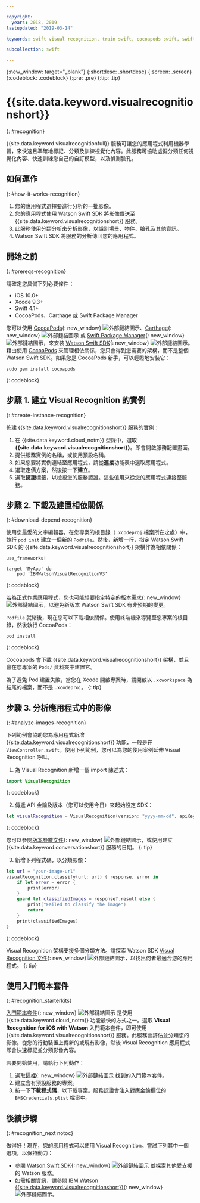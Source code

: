 ```yaml
---

copyright:
  years: 2018, 2019
lastupdated: "2019-03-14"

keywords: swift visual recognition, train swift, cocoapods swift, swift sdk install, starter kit watson swift, image swift classify, machine learning swift

subcollection: swift

---
```


{:new_window: target="_blank"}
{:shortdesc: .shortdesc}
{:screen: .screen}
{:codeblock: .codeblock}
{:pre: .pre}
{:tip: .tip}

# {{site.data.keyword.visualrecognitionshort}}
{: #recognition}

{{site.data.keyword.visualrecognitionfull}} 服務可讓您的應用程式利用機器學習，來快速且準確地標記、分類及訓練視覺化內容。此服務可協助虛擬分類任何視覺化內容、快速訓練您自己的自訂模型，以及偵測臉孔。

## 如何運作
{: #how-it-works-recognition}

1. 您的應用程式選擇要進行分析的一批影像。
2. 您的應用程式使用 Watson Swift SDK 將影像傳送至 {{site.data.keyword.visualrecognitionshort}} 服務。
3. 此服務使用分類分析來分析影像，以識別場景、物件、臉孔及其他資訊。
4. Watson Swift SDK 將服務的分析傳回您的應用程式。

## 開始之前
{: #prereqs-recognition}

請確定您具備下列必要條件：

* iOS 10.0+
* Xcode 9.3+
* Swift 4.1+
* CocoaPods、Carthage 或 Swift Package Manager

您可以使用 [CocoaPods](https://github.com/watson-developer-cloud/swift-sdk#cocoapods){: new_window} ![外部鏈結圖示](../../icons/launch-glyph.svg "外部鏈結圖示")、[Carthage](https://github.com/watson-developer-cloud/swift-sdk#carthage){: new_window} ![外部鏈結圖示](../../icons/launch-glyph.svg "外部鏈結圖示") 或 [Swift Package Manager](https://github.com/watson-developer-cloud/swift-sdk#swift-package-manager){: new_window} ![外部鏈結圖示](../../icons/launch-glyph.svg "外部鏈結圖示")，來安裝 [Watson Swift SDK](https://github.com/watson-developer-cloud/swift-sdk){: new_window} ![外部鏈結圖示](../../icons/launch-glyph.svg "外部鏈結圖示")。藉由使用 [CocoaPods](https://cocoapods.org/) 來管理相依關係，您只會得到您需要的架構，而不是整個 Watson Swift SDK。如果您是 CocoaPods 新手，可以輕鬆地安裝它：
```console
sudo gem install cocoapods
```
{: codeblock}

## 步驟 1. 建立 Visual Recognition 的實例
{: #create-instance-recognition}

佈建 {{site.data.keyword.visualrecognitionshort}} 服務的實例：

1. 在 {{site.data.keyword.cloud_notm}} 型錄中，選取 **{{site.data.keyword.visualrecognitionshort}}**。即會開啟服務配置畫面。
2. 提供服務實例的名稱，或使用預設名稱。
3. 如果您要將實例連結至應用程式，請從**連接**功能表中選取應用程式。
4. 選取定價方案，然後按一下**建立**。
5. 選取**認證**標籤，以檢視您的服務認證。這些值用來從您的應用程式連接至服務。

## 步驟 2. 下載及建置相依關係
{: #download-depend-recognition}

使用您最愛的文字編輯器，在您專案的根目錄（`.xcodeproj` 檔案所在之處）中，執行 `pod init` 建立一個新的 `Podfile`。然後，新增一行，指定 Watson Swift SDK 的 {{site.data.keyword.visualrecognitionshort}} 架構作為相依關係：

```pod
use_frameworks!

target 'MyApp' do
    pod 'IBMWatsonVisualRecognitionV3'
```
{: codeblock}

若為正式作業應用程式，您也可能想要指定特定的[版本需求](https://guides.cocoapods.org/using/the-podfile.html#specifying-pod-versions){: new_window} ![外部鏈結圖示](../../icons/launch-glyph.svg "外部鏈結圖示")，以避免新版本 Watson Swift SDK 有非預期的變更。

`Podfile` 就緒後，現在您可以下載相依關係。使用終端機來導覽至您專案的根目錄，然後執行 CocoaPods：

```console
pod install
```
{: codeblock}

Cocoapods 會下載 {{site.data.keyword.visualrecognitionshort}} 架構，並且會在您專案的 `Pods/` 資料夾中建置它。

為了避免 Pod 建置失敗，當您在 Xcode 開啟專案時，請開啟以 `.xcworkspace` 為結尾的檔案，而不是 `.xcodeproj`。
{: tip}

## 步驟 3. 分析應用程式中的影像
{: #analyze-images-recognition}

下列範例會協助您為應用程式新增 {{site.data.keyword.visualrecognitionshort}} 功能，一般是在 `ViewController.swift`。使用下列範例，您可以為您的使用案例延伸 Visual Recognition 呼叫。

1. 為 Visual Recognition 新增一個 import 陳述式：
  ```swift
  import VisualRecognition
  ```
  {: codeblock}

2. 傳遞 API 金鑰及版本（您可以使用今日）來起始設定 SDK：
  ```swift
  let visualRecognition = VisualRecognition(version: "yyyy-mm-dd", apiKey: "your-api-key")
  ```
  {: codeblock}

  您可以參閱[版本參數文件](https://cloud.ibm.com/apidocs/visual-recognition#versioning){: new_window} ![外部鏈結圖示](../../icons/launch-glyph.svg "外部鏈結圖示")，或使用建立 {{site.data.keyword.conversationshort}} 服務的日期。
  {: tip}

3. 新增下列程式碼，以分類影像：
  ```swift
  let url = "your-image-url"
  visualRecognition.classify(url: url) { response, error in
      if let error = error {
          print(error)
      }
      guard let classifiedImages = response?.result else {
          print("Failed to classify the image")
          return
      }
      print(classifiedImages)
  }
  ```
  {: codeblock}

Visual Recognition 架構支援多個分類方法。請探索 Watson SDK [Visual Recognition 文件](https://watson-developer-cloud.github.io/swift-sdk/services/VisualRecognitionV3/index.html){: new_window} ![外部鏈結圖示](../../icons/launch-glyph.svg "外部鏈結圖示")，以找出何者最適合您的應用程式。
{: tip}

## 使用入門範本套件
{: #recognition_starterkits}

[入門範本套件](https://cloud.ibm.com/developer/appledevelopment/starter-kits){: new_window} ![外部鏈結圖示](../../icons/launch-glyph.svg "外部鏈結圖示") 是使用 {{site.data.keyword.cloud_notm}} 功能最快的方式之一。選取 **Visual Recognition for iOS with Watson** 入門範本套件，即可使用 {{site.data.keyword.visualrecognitionshort}} 服務。此服務會評估並分類您的影像。從您的行動裝置上傳新的或現有影像，然後 Visual Recognition 應用程式即會快速標記並分類影像內容。

若要開始使用，請執行下列動作：
1. 選取[這裡](https://cloud.ibm.com/developer/appledevelopment/starter-kits/visual-recognition-for-ios-with-watson){: new_window} ![外部鏈結圖示](../../icons/launch-glyph.svg "外部鏈結圖示") 找到的入門範本套件。
2. 建立含有預設服務的專案。
3. 按一下**下載程式碼**，以下載專案。服務認證會注入對應金鑰欄位的 `BMSCredentials.plist` 檔案中。

## 後續步驟
{: #recognition_next notoc}

做得好！現在，您的應用程式可以使用 Visual Recognition。嘗試下列其中一個選項，以保持動力：
* 參閱 [Watson Swift SDK](https://github.com/watson-developer-cloud/swift-sdk){: new_window} ![外部鏈結圖示](../../icons/launch-glyph.svg "外部鏈結圖示") 並探索其他受支援的 Watson 服務。
* 如需相關資訊，請參閱 [IBM Watson {{site.data.keyword.visualrecognitionshort}}](https://www.ibm.com/watson/services/visual-recognition/){: new_window} ![外部鏈結圖示](../../icons/launch-glyph.svg "外部鏈結圖示")。
